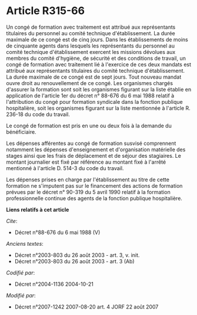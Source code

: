 # Article R315-66

Un congé de formation avec traitement est attribué aux représentants titulaires du personnel au comité technique
d'établissement. La durée maximale de ce congé est de cinq jours. Dans les établissements de moins de cinquante agents dans
lesquels les représentants du personnel au comité technique d'établissement exercent les missions dévolues aux membres du
comité d'hygiène, de sécurité et des conditions de travail, un congé de formation avec traitement lié à l'exercice de ces
deux mandats est attribué aux représentants titulaires du comité technique d'établissement. La durée maximale de ce congé est
de sept jours. Tout nouveau mandat ouvre droit au renouvellement de ce congé. Les organismes chargés d'assurer la formation
sont soit les organismes figurant sur la liste établie en application de l'article 1er du décret n° 88-676 du 6 mai 1988
relatif à l'attribution du congé pour formation syndicale dans la fonction publique hospitalière, soit les organismes
figurant sur la liste mentionnée à l'article R. 236-18 du code du travail. 

Le congé de formation est pris en une ou deux fois à la demande du bénéficiaire. 

Les dépenses afférentes au congé de formation susvisé comprennent notamment les dépenses d'enseignement et d'organisation
matérielle des stages ainsi que les frais de déplacement et de séjour des stagiaires. Le montant journalier est fixé par
référence au montant fixé à l'arrêté mentionné à l'article D. 514-3 du code du travail. 

Les dépenses prises en charge par l'établissement au titre de cette formation ne s'imputent pas sur le financement des
actions de formation prévues par le décret n° 90-319 du 5 avril 1990 relatif à la formation professionnelle continue des
agents de la fonction publique hospitalière.

**Liens relatifs à cet article**

_Cite_:

  - Décret n°88-676 du 6 mai 1988 (V)

_Anciens textes_:

  - Décret n°2003-803 du 26 août 2003 - art. 3, v. init.
  - Décret n°2003-803 du 26 août 2003 - art. 3 (Ab)

_Codifié par_:

  - Décret n°2004-1136 2004-10-21

_Modifié par_:

  - Décret n°2007-1242 2007-08-20 art. 4 JORF 22 août 2007
